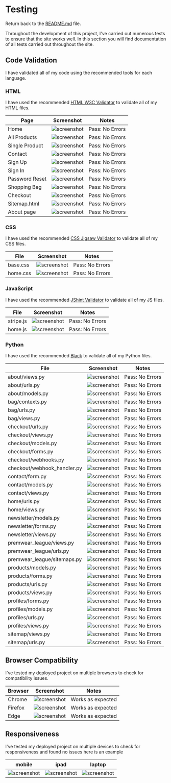 # Testing

Return back to the [README.md](README.md) file.

Throughout the development of this project, I've carried out numerous tests to ensure that the site works well. In this section you will find documentation of all tests carried out throughout the site.

## Code Validation

I have validated all of my code using the recommended tools for each language.

### HTML

I have used the recommended [HTML W3C Validator](https://validator.w3.org) to validate all of my HTML files.

| Page | Screenshot | Notes |
| --- | --- | --- |
| Home | ![screenshot](docs/w3c/home-page.png) | Pass: No Errors |
| All Products | ![screenshot](docs/w3c/products-page.png) | Pass: No Errors |
| Single Product | ![screenshot](docs/w3c/single-product.png) | Pass: No Errors |
| Contact | ![screenshot](docs/w3c/contact-page.png) | Pass: No Errors |
| Sign Up | ![screenshot](docs/w3c/signup-page.png) | Pass: No Errors |
| Sign In | ![screenshot](docs/w3c/signin-page.png) | Pass: No Errors |
| Password Reset | ![screenshot](docs/w3c/password-reset.png) | Pass: No Errors |
| Shopping Bag | ![screenshot](docs/w3c/shopping-bag.png) | Pass: No Errors |
| Checkout | ![screenshot](docs/w3c/checkout-page.png) | Pass: No Errors |
| Sitemap.html | ![screenshot](docs/w3c/sitemap-page.png) | Pass: No Errors |
| About page | ![screenshot](docs/w3c/about-page.png) | Pass: No Errors |


### CSS

I have used the recommended [CSS Jigsaw Validator](https://jigsaw.w3.org/css-validator) to validate all of my CSS files.

| File | Screenshot | Notes |
| --- | --- | --- |
| base.css | ![screenshot](docs/w3c/base-css.png) | Pass: No Errors |
| home.css | ![screenshot](docs/w3c/home-css.png) | Pass: No Errors |


### JavaScript

I have used the recommended [JShint Validator](https://jshint.com) to validate all of my JS files.

| File | Screenshot | Notes |
| --- | --- | --- |
| stripe.js | ![screenshot](docs/jshint/stripe-js.png) | Pass: No Errors |
| home.js | ![screenshot](docs/jshint/home-js.png) | Pass: No Errors |


### Python

I have used the recommended [Black](https://pypi.org/project/black/) to validate all of my Python files.

| File | Screenshot | Notes |
| --- | --- | --- |
| about/views.py | ![screenshot](docs/ci-linter/about-views.png) | Pass: No Errors |
| about/urls.py | ![screenshot](docs/ci-linter/about-urls.png) | Pass: No Errors |
| about/models.py | ![screenshot](docs/ci-linter/about-models.png) | Pass: No Errors |
| bag/contexts.py | ![screenshot](docs/ci-linter/bag-contexts.png) | Pass: No Errors |
| bag/urls.py | ![screenshot](docs/ci-linter/bag-urls.png) | Pass: No Errors |
| bag/views.py | ![screenshot](docs/ci-linter/bag-views.png) | Pass: No Errors |
| checkout/urls.py | ![screenshot](docs/ci-linter/checkout-urls.png) | Pass: No Errors |
| checkout/views.py | ![screenshot](docs/ci-linter/checkout-views.png) | Pass: No Errors |
| checkout/models.py | ![screenshot](docs/ci-linter/checkout-models.png) | Pass: No Errors |
| checkout/forms.py | ![screenshot](docs/ci-linter/checkout-forms.png) | Pass: No Errors |
| checkout/webhooks.py | ![screenshot](docs/ci-linter/checkout-webhooks.png) | Pass: No Errors |
| checkout/webhook_handler.py | ![screenshot](docs/ci-linter/checkout-webhookhandler.png) | Pass: No Errors |
| contact/form.py | ![screenshot](docs/ci-linter/contact-form.png) | Pass: No Errors |
| contact/models.py | ![screenshot](docs/ci-linter/contact-models.png) | Pass: No Errors |
| contact/views.py | ![screenshot](docs/ci-linter/contact-views.png) | Pass: No Errors |
| home/urls.py | ![screenshot](docs/ci-linter/home-urls.png) | Pass: No Errors |
| home/views.py | ![screenshot](docs/ci-linter/home-views.png) | Pass: No Errors |
| newsletter/models.py | ![screenshot](docs/ci-linter/newsletter-models.png) | Pass: No Errors |
| newsletter/forms.py | ![screenshot](docs/ci-linter/newsletter-forms.png) | Pass: No Errors |
| newsletter/views.py | ![screenshot](docs/ci-linter/newsletter-views.png) | Pass: No Errors |
| premwear_league/views.py | ![screenshot](docs/ci-linter/premwear_league-views.png) | Pass: No Errors |
| premwear_league/urls.py | ![screenshot](docs/ci-linter/premwear_league-urls.png) | Pass: No Errors |
| premwear_league/sitemaps.py | ![screenshot](docs/ci-linter/premwear_league-sitemaps.png) | Pass: No Errors |
| products/models.py | ![screenshot](docs/ci-linter/products-models.png) | Pass: No Errors |
| products/forms.py | ![screenshot](docs/ci-linter/products-forms.png) | Pass: No Errors |
| products/urls.py | ![screenshot](docs/ci-linter/products-urls.png) | Pass: No Errors |
| products/views.py | ![screenshot](docs/ci-linter/products-views.png) | Pass: No Errors |
| profiles/forms.py | ![screenshot](docs/ci-linter/profiles-forms.png) | Pass: No Errors |
| profiles/models.py | ![screenshot](docs/ci-linter/profiles-models.png) | Pass: No Errors |
| profiles/urls.py | ![screenshot](docs/ci-linter/profiles-urls.png) | Pass: No Errors |
| profiles/views.py | ![screenshot](docs/ci-linter/profiles-views.png) | Pass: No Errors |
| sitemap/views.py | ![screenshot](docs/ci-linter/sitemap-views.png) | Pass: No Errors |
| sitemap/urls.py | ![screenshot](docs/ci-linter/sitemap-urls.png) | Pass: No Errors |

## Browser Compatibility

I've tested my deployed project on multiple browsers to check for compatibility issues.

| Browser | Screenshot | Notes |
| --- | --- | --- |
| Chrome | ![screenshot](docs/browsers/chrome.png) | Works as expected |
| Firefox | ![screenshot](docs/browsers/firefox.png) | Works as expected |
| Edge | ![screenshot](docs/browsers/edge.png) | Works as expected |

## Responsiveness

I've tested my deployed project on multiple devices to check for responsiveness and found no issues here is an example

| mobile | ipad | laptop|
| --- | --- | --- | 
| ![screenshot](docs/responsive/mobile.png) | ![screenshot](docs/responsive/ipad.png) | ![screenshot](docs/responsive/laptop.png) |



